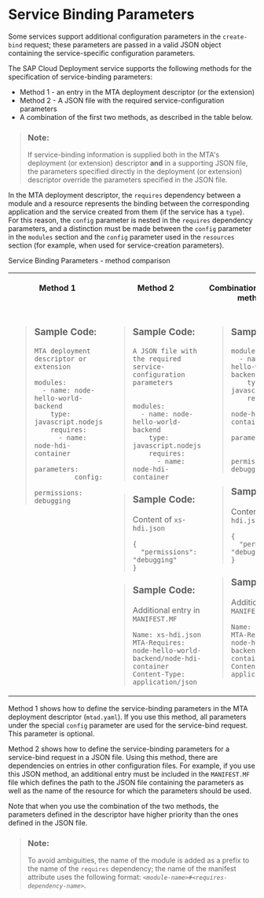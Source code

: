 <!-- loioc7b09b79d3bb4d348a720ba27fe9a2d5 -->

# Service Binding Parameters

Some services support additional configuration parameters in the `create-bind` request; these parameters are passed in a valid JSON object containing the service-specific configuration parameters.

The SAP Cloud Deployment service supports the following methods for the specification of service-binding parameters:

-   Method 1 - an entry in the MTA deployment descriptor \(or the extension\)
-   Method 2 - A JSON file with the required service-configuration parameters
-   A combination of the first two methods, as described in the table below.

> ### Note:  
> If service-binding information is supplied both in the MTA's deployment \(or extension\) descriptor **and** in a supporting JSON file, the parameters specified directly in the deployment \(or extension\) descriptor override the parameters specified in the JSON file.

In the MTA deployment descriptor, the `requires` dependency between a module and a resource represents the binding between the corresponding application and the service created from them \(if the service has a `type`\). For this reason, the `config` parameter is nested in the `requires` dependency parameters, and a distinction must be made between the `config` parameter in the `modules` section and the `config` parameter used in the `resources` section \(for example, when used for service-creation parameters\).

<a name="loioc7b09b79d3bb4d348a720ba27fe9a2d5__table_zjq_1zx_m2b"/>Service Binding Parameters - method comparison


<table>
<tr>
<th valign="top">

Method 1



</th>
<th valign="top">

Method 2



</th>
<th valign="top">

Combination of the two methods



</th>
</tr>
<tr>
<td valign="top">

> ### Sample Code:  
> `MTA deployment descriptor or extension`
> 
> ```
> modules:
>   - name: node-hello-world-backend
>     type: javascript.nodejs
>     requires:
>       - name: node-hdi-container
>         parameters:
>           config:
>             permissions: debugging
> ```



</td>
<td valign="top">

> ### Sample Code:  
> `A JSON file with the required service-configuration parameters`
> 
> ```
> 
> modules:
>   - name: node-hello-world-backend
>     type: javascript.nodejs
>     requires:
>       - name: node-hdi-container
> ```

> ### Sample Code:  
> Content of `xs-hdi.json`
> 
> ```
> {
>   "permissions": "debugging"
> } 
> ```

> ### Sample Code:  
> Additional entry in `MANIFEST.MF`
> 
> ```
> Name: xs-hdi.json
> MTA-Requires: node-hello-world-backend/node-hdi-container
> Content-Type: application/json
> ```



</td>
<td valign="top">

> ### Sample Code:  
> ```
> modules:
>   - name: node-hello-world-backend
>     type: javascript.nodejs
>     requires:
>       - name: node-hdi-container
>         parameters:
>           config:
>             permissions: debugging
> ```

> ### Sample Code:  
> Content of `xs-hdi.json`
> 
> ```
> {
>   "permissions": "debugging"
> } 
> ```

> ### Sample Code:  
> Additional entry in `MANIFEST.MF`
> 
> ```
> Name: xs-hdi.json
> MTA-Requires: node-hello-world-backend/node-hdi-container
> Content-Type: application/json
> ```



</td>
</tr>
</table>

Method 1 shows how to define the service-binding parameters in the MTA deployment descriptor \(`mtad.yaml`\). If you use this method, all parameters under the special `config` parameter are used for the service-bind request. This parameter is optional.

Method 2 shows how to define the service-binding parameters for a service-bind request in a JSON file. Using this method, there are dependencies on entries in other configuration files. For example, if you use this JSON method, an additional entry must be included in the `MANIFEST.MF` file which defines the path to the JSON file containing the parameters as well as the name of the resource for which the parameters should be used.

Note that when you use the combination of the two methods, the parameters defined in the descriptor have higher priority than the ones defined in the JSON file.

> ### Note:  
> To avoid ambiguities, the name of the module is added as a prefix to the name of the `requires` dependency; the name of the manifest attribute uses the following format: <code><i class="varname">&lt;module-name&gt;</i>#<i class="varname">&lt;requires-dependency-name&gt;</i></code>.

